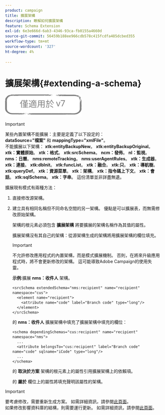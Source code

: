 ```yaml
---
product: campaign
title: 擴展架構
description: 瞭解如何擴展架構
feature: Schema Extension
exl-id: 6e3e666d-6ab3-4346-93ca-fb0155a4660d
source-git-commit: 56459b188ee966cdb578c415fcdfa485dcbed355
workflow-type: tm+mt
source-wordcount: '327'
ht-degree: 4%

---
```


# 擴展架構{#extending-a-schema}

![](../../assets/v7-only.svg)

>[!IMPORTANT]
>
>某些內置架構不能擴展：主要是定義了以下設定的：\
>**dataSource=&quot;檔案&quot;** 和 **mappingType=&quot;xmlFile&quot;**。\
>不能擴展以下架構： **xtk:entityBackupNew**。 **xtk:entityBackupOriginal**。 **xtk：實體原始**。 **xtk：格式**。 **xtk:srcSchema**。 **ncm：發佈**。 **nl：監視**。 **nms：日曆**。 **nms:remoteTracking**。 **nms:userAgentRules**。 **xtk：生成器**。 **xtk：連接**。 **xtk:dbInit**。 **xtk:funcList**。 **xtk：融合**。 **xtk:只**。 **xtk：導航樹**。 **xtk:queryDef**。 **xtk：資源菜單**。 **xtk：架構**。 **xtk：指令碼上下文**。 **xtk：會話**。 **xtk:sqlSchema**。 **xtk：字串**。
>這份清單並非詳盡無遺。

擴展現有模式有兩種方法：

1. 直接修改源架構。
1. 建立具有相同名稱但不同命名空間的另一架構。 優點是可以擴展表，而無需修改原始架構。

   架構的根元素必須包含 **擴展架構** 將要擴展的架構名稱作為其值的屬性。

   擴展架構沒有其自己的架構：從源架構生成的架構將用擴展架構的欄位填充。

   >[!IMPORTANT]
   >
   >不允許修改應用程式的內置架構，而是模式擴展機制。 否則，在將來升級應用程式時，將不會更新修改的架構。 這可能導致Adobe Campaign的使用失靈。

   **示例**:擴展 **nms：收件人** 架構。

   ```
   <srcSchema extendedSchema="nms:recipient" name="recipient" namespace="cus">
     <element name="recipient">
       <attribute name="code" label="Branch code" type="long"/>
     </element>
   </srcSchema>
   ```

   的 **nms：收件人** 擴展架構中填充了擴展架構中填充的欄位：

   ```
   <schema dependingSchemas="cus:recipient" name="recipient" namespace="nms">
     ...
     <attribute belongsTo="cus:recipient" label="Branch code" name="code" sqlname="iCode" type="long"/>
     ...
   </schema>
   ```

   的 **取決於方案** 架構的根元素上的屬性引用擴展架構上的依賴項。

   的 **屬於** 欄位上的屬性將填充聲明該屬性的架構。

>[!IMPORTANT]
>
>要考慮修改，需要重新生成方案。 如需詳細資訊，請參閱[此頁面](../../configuration/using/regenerating-schemas.md)。\
>如果修改影響資料庫的結構，則需要運行更新。 如需詳細資訊，請參閱[此頁面](../../configuration/using/updating-the-database-structure.md)。
